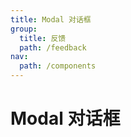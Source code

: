 ```yaml
---
title: Modal 对话框
group:
  title: 反馈
  path: /feedback
nav:
  path: /components
---
```


# Modal 对话框

<code src="./demo/index.tsx"/>
